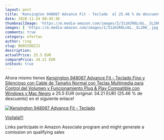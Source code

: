```yaml
---
layout: post
title: 'Kensington 948067 Advance Fit - Teclado  al 25.46 % de descuento'
date: 2020-11-24 08:45:36
thumbnailImage: 'https://m.media-amazon.com/images/I/31iHJR8LnbL._SL200_.jpg'
images: [ 'https://m.media-amazon.com/images/I/31iHJR8LnbL._SL200_.jpg' ]
comments: true
category: ofertas
author: ring
slug: B005IDDZJ2
description:
actualPrice: 25.5 EUR
comparePrice: 34.21 EUR
inStock: true
---
```


Ahora mismo tienes [Kensington 948067 Advance Fit - Teclado Fino y Silencioso con Cable de Tamaño Normal  con Teclas Multimedia para Control del Volumen y Funcionamiento Plug & Play  Compatible con Windows y Mac  Negro](https://www.amazon.es/dp/B005IDDZJ2/?tag=tolees-21) a 25.5 EUR (original: 34.21 EUR) (25.46 %  de descuento) en el siguiente enlace!

[![Kensington 948067 Advance Fit - Teclado ](https://m.media-amazon.com/images/I/31iHJR8LnbL._SL200_.jpg)](https://www.amazon.es/dp/B005IDDZJ2/?tag=tolees-21)

[Visítala!!!](https://www.amazon.es/dp/B005IDDZJ2/?tag=tolees-21)

Links participate in Amazon Associate program and might generate a comission on qualifying sales
